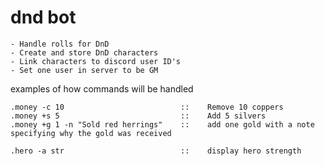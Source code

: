 # dnd bot


	- Handle rolls for DnD 
	- Create and store DnD characters
	- Link characters to discord user ID's
	- Set one user in server to be GM

examples of how commands will be handled

	.money -c 10   						  ::    Remove 10 coppers
    .money +s 5    						  ::    Add 5 silvers
	.money +g 1 -n "Sold red herrings"    ::    add one gold with a note specifying why the gold was received

	.hero -a str						  ::    display hero strength
